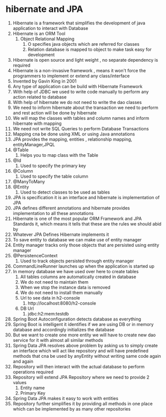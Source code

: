# hibernate and JPA

1. Hibernate is a framework that simplifies the development of java application to interact with Database
2. Hibernate is an ORM Tool
    1. Object Relational Mapping
        1. O specifies java objects which are referred for classes
        2. Relation database is mapped to object to make task easy for development
3. Hibernate is open source and light weight , no separate dependency is required
4. Hibernate is a non-invasive framework , means it won't force the programmers to implement or extend any
   class/interface
5. Invented by Gavin King in 2001
6. Any type of application can be build with Hibernate Framework
7. With help of JDBC we used to write code manually to perform any action related to database
8. With help of hibernate we do not need to write the dao classes
9. We need to inform hibernate about the transaction we need to perform and rest action will be done by hibernate
10. We will map the classes with tables and column names and inform hibernate with mapping
11. We need not write SQL Queries to perform Database Transactions
12. Mapping cna be done using XML or using Java annotations
13. JPA provides the mapping, entities , relationship mapping, entityManager,JPQL
14. @Table
    1. Helps you to map class with the Table
15. @Id
    1. Used to specify the primary key
16. @Column
    1. Used to specify the table column
17. @ManyToMany
18. @Entity
    1. Used to detect classes to be used as tables
19. JPA is specification it is an interface and hibernate is implementation of JPA
20. JPA defines different annotations and hibernate provides implementation to all these annotations
21. Hibernate is one of the most popular ORM Framework and JPA Standards it, which means it tells that these are the
    rules we should abid by
22. Whatever JPA Defines Hibernate implements it
23. To save entity to database we can make use of entity manager
24. Entity manager tracks only those objects that are persisted using entity manager
25. @PersistenceContext
    1. Used to track objects persisted through entity manager
26. CommandLineRunner launches up when the application is started up
27. In memory database we have used over here to create tables
    1. All tables columns are automatically created in database
    2. We do not need to maintain them
    3. When we stop the instance data is removed
    4. We do not need to install them manually
    5. Url to see data in h2-console
        1. http://localhost:8080/h2-console
    6. DB Url
        1. jdbc:h2:mem:testdb
28. Spring Boot Autoconfiguration detects database as everything
29. Spring Boot is intelligent it identifies if we are using DB or in memory database and accordingly initializes the
    database
30. But we want to create one more entity we will have to create new dao service for it with almost all similar methods
31. Spring Data JPA resolves above problem by asking us to simply create an interface which will act like repository and
    will have predefined methods that cna be used by anyEntity without writing same code again and again
32. Repository will then interact with the actual database to perform operations required
33. Repository will extend JPA Repository where we need to provide 2 values
    1. Entity name
    2. Primary Key
34. Spring Data JPA makes it easy to work with entities
35. Repository further simplifies it by providing all methods in one place which can be implemented by as many other
    repositories